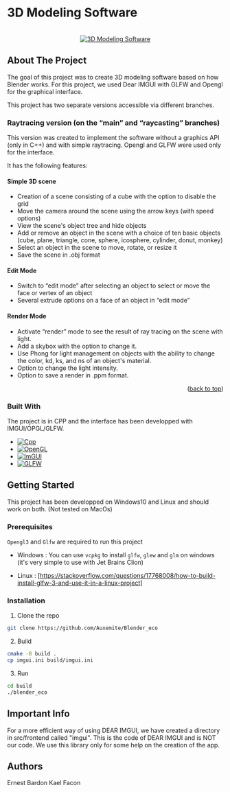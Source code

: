 <a id="readme-top"></a>
# 3D Modeling Software

<br />
<div align="center">
  <a href="https://github.com/Auxemite/Blender_eco/">
    <img src="data/interface_screeshot.webp" alt="3D Modeling Software"> <!-- width="80" height="80"> -->
  </a>
</div>

<!-- ABOUT THE PROJECT -->
## About The Project

The goal of this project was to create 3D modeling software based on how Blender works. For this project, we used Dear IMGUI with GLFW and Opengl for the graphical interface.

This project has two separate versions accessible via different branches.

### Raytracing version (on the “main” and “raycasting” branches)

This version was created to implement the software without a graphics API (only in C++) and with simple raytracing. Opengl and GLFW were used only for the interface.

It has the following features: 

#### Simple 3D scene
* Creation of a scene consisting of a cube with the option to disable the grid
* Move the camera around the scene using the arrow keys (with speed options)
* View the scene's object tree and hide objects
* Add or remove an object in the scene with a choice of ten basic objects (cube, plane, triangle, cone, sphere, icosphere, cylinder, donut, monkey)
* Select an object in the scene to move, rotate, or resize it
* Save the scene in .obj format

#### Edit Mode
* Switch to “edit mode” after selecting an object to select or move the face or vertex of an object
* Several extrude options on a face of an object in “edit mode”

#### Render Mode
* Activate “render” mode to see the result of ray tracing on the scene with light.
* Add a skybox with the option to change it.
* Use Phong for light management on objects with the ability to change the color, kd, ks, and ns of an object's material.
* Option to change the light intensity.
* Option to save a render in .ppm format.

<p align="right">(<a href="#readme-top">back to top</a>)</p>

### Built With

The project is in CPP and the interface has been developped with IMGUI/OPGL/GLFW.
* [![Cpp][Cpp.cpp]][Cpp-url]
* [![OpenGL][OP.GL]][OPGL-url]
* [![ImGUI][IM.GUI]][IMGUI-url]
* [![GLFW][GL.FW]][GLFW-url]

## Getting Started

This project has been developped on Windows10 and Linux and should work on both. (Not tested on MacOs)

### Prerequisites

`Opengl3` and `Glfw` are required to run this project

* Windows :
You can use `vcpkg` to install `glfw`, `glew` and `glm` on windows (it's very simple to use with Jet Brains Clion)

* Linux :
[https://stackoverflow.com/questions/17768008/how-to-build-install-glfw-3-and-use-it-in-a-linux-project]

### Installation

1. Clone the repo
```sh
git clone https://github.com/Auxemite/Blender_eco
```

2. Build
```sh
cmake -B build .
cp imgui.ini build/imgui.ini
```

3. Run
``` sh
cd build
./blender_eco
```

## Important Info

For a more efficient way of using DEAR IMGUI, we have created a directory in src/frontend called "imgui". This is the code of DEAR IMGUI and is NOT our code. We use this library only for some help on the creation of the app.

<!-- AUTHORS -->
## Authors
Ernest Bardon
Kael Facon

<!-- MARKDOWN LINKS & IMAGES -->
<!--5586a6-->
[OP.GL]: https://img.shields.io/badge/opengl-FFFFFF?logo=opengl&style=for-the-badge
[OPGL-url]: https://opengl.org/

[Cpp.cpp]: https://img.shields.io/badge/c++-00599C?logo=c%2B%2B&style=for-the-badge
[Cpp-url]: https://www.cppreference.com/

[IM.GUI]: https://img.shields.io/badge/IMGUI-151617?logo=imgui&style=for-the-badge&logoColor=white
[IMGUI-url]: https://github.com/ocornut/imgui

[GL.FW]: https://img.shields.io/badge/GLFW-ff9a29?logo=glfw&style=for-the-badge
[GLFW-url]: https://glfw.org/
